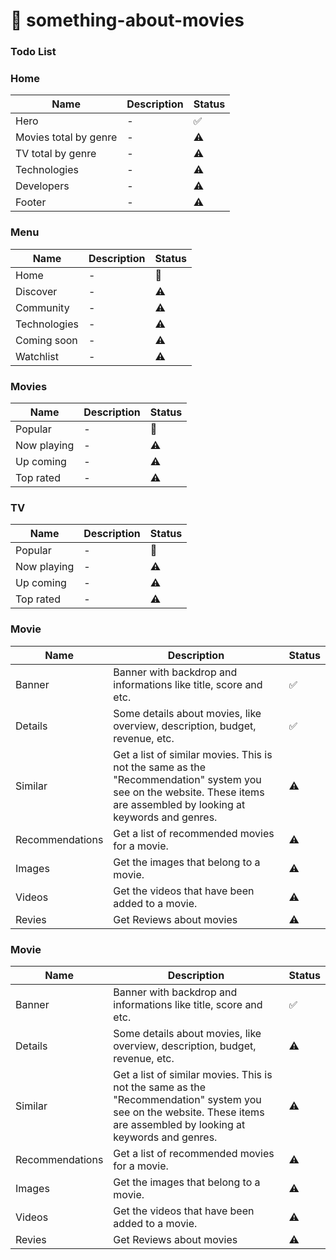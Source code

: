 # 🍿 something-about-movies
### Todo List


### Home 
| Name | Description | Status |
| ---- | ----------- | ------ |
| Hero | - | ✅  |
| Movies total by genre | - |  ⚠  |
| TV total by genre | - |  ⚠  |
| Technologies | - | ⚠  |
| Developers | - | ⚠  |
| Footer | - | ⚠  |

### Menu 
| Name | Description | Status |
| ---- | ----------- | ------ |
| Home | - | 💭 |
| Discover | - |  ⚠  |
| Community | - |  ⚠  |
| Technologies | - | ⚠  |
| Coming soon | - | ⚠  |
| Watchlist | - | ⚠  |

### Movies 
| Name | Description | Status |
| ---- | ----------- | ------ |
| Popular | - | 💭 |
| Now playing | - |  ⚠  |
| Up coming | - |  ⚠  |
| Top rated | - | ⚠  |

### TV 
| Name | Description | Status |
| ---- | ----------- | ------ |
| Popular | - | 💭 |
| Now playing | - |  ⚠  |
| Up coming | - |  ⚠  |
| Top rated | - | ⚠  |

### Movie 
| Name | Description | Status |
| ---- | ----------- | ------ |
| Banner | Banner with backdrop and informations like title, score and etc. | ✅  |
| Details | Some details about movies, like overview, description, budget, revenue, etc. | ✅  |
| Similar | Get a list of similar movies. This is not the same as the "Recommendation" system you see on the website. These items are assembled by looking at keywords and genres. | ⚠  |
| Recommendations |  Get a list of recommended movies for a movie. |  ⚠  | 
| Images | Get the images that belong to a movie. | ⚠  | 
| Videos | Get the videos that have been added to a movie. |  ⚠  | 
| Revies | Get Reviews about movies | ⚠ | 

### Movie 
| Name | Description | Status |
| ---- | ----------- | ------ |
| Banner | Banner with backdrop and informations like title, score and etc. | ✅  |
| Details | Some details about movies, like overview, description, budget, revenue, etc. | ⚠ |
| Similar | Get a list of similar movies. This is not the same as the "Recommendation" system you see on the website. These items are assembled by looking at keywords and genres. | ⚠  |
| Recommendations |  Get a list of recommended movies for a movie. |  ⚠  | 
| Images | Get the images that belong to a movie. | ⚠  | 
| Videos | Get the videos that have been added to a movie. |  ⚠  | 
| Revies | Get Reviews about movies | ⚠ | 

